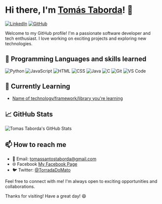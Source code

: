 # Hi there, I'm [Tomás Taborda]()! 👋

[![LinkedIn](https://img.shields.io/badge/LinkedIn-Tomás_Taborda-blue)](https://www.linkedin.com/in/tomás-taborda-a028a8234/)
[![GitHub](https://img.shields.io/github/followers/thomastabse?style=social)](https://github.com/thomastabs)

Welcome to my GitHub profile! I'm a passionate software developer and tech enthusiast. I love working on exciting projects and exploring new technologies.

## 🔧 Programming Languages and skills learned

![Python](https://img.shields.io/badge/Python-Your%20Python%20Skills-yellow)
![JavaScript](https://img.shields.io/badge/JavaScript-Your%20JS%20Skills-yellow)
![HTML](https://img.shields.io/badge/HTML-Your%20HTML%20Skills-orange)
![CSS](https://img.shields.io/badge/CSS-Your%20CSS%20Skills-orange)
![Java](https://img.shields.io/badge/Java-Your%20Java%20Skills-purple)
![C](https://img.shields.io/badge/C++-Your%20C++%20Skills-purple)
![Git](https://img.shields.io/badge/Git-Your%20Git%20Skills-blue)
![VS Code](https://img.shields.io/badge/VS%20Code-Your%20Editor-blue)

## 🌱 Currently Learning

- [Name of technology/framework/library you're learning](https://link-to-documentation-or-tutorial.com)


## 📈 GitHub Stats

![Tomas Taborda's GitHub Stats](https://github-readme-stats.vercel.app/api?username=thomastabs&show_icons=true&hide_title=true&hide_border=true&hide=prs,issues,contribs)

## 📫 How to reach me

- 📧 Email: tomassantostaborda@gmail.com
- 🌐 Facebook [My Facebook Page](https://www.facebook.com/profile.php?id=100007571926646/)
- 🐦 Twitter: [@TorradaDoMato](https://twitter.com/TorradaDoMato)

Feel free to connect with me! I'm always open to exciting opportunities and collaborations.

Thanks for visiting! Have a great day! 😄
